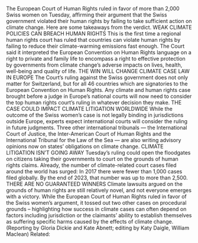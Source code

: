 The European Court of Human Rights ruled in favor of more than 2,000 Swiss women on Tuesday, affirming their argument that the Swiss government violated their human rights by failing to take sufficient action on climate change.
Here are some takeaways from the verdict.
WEAK CLIMATE POLICIES CAN BREACH HUMAN RIGHTS
This is the first time a regional human rights court has ruled that countries can violate human rights by failing to reduce their climate-warming emissions fast enough.
The Court said it interpreted the European Convention on Human Rights language on a right to private and family life to encompass a right to effective protection by governments from climate change’s adverse impacts on lives, health, well-being and quality of life.
THE WIN WILL CHANGE CLIMATE CASE LAW IN EUROPE
The Court’s ruling against the Swiss government does not only matter for Switzerland, but for all 46 countries which are signatories to the European Convention on Human Rights. Any climate and human rights case brought before a judge in Europe’s national courts will now need to consider the top human rights court’s ruling in whatever decision they make.
THE CASE COULD IMPACT CLIMATE LITIGATION WORLDWIDE
While the outcome of the Swiss women’s case is not legally binding in jurisdictions outside Europe, experts expect international courts will consider the ruling in future judgments.
Three other international tribunals — the International Court of Justice, the Inter-American Court of Human Rights and the International Tribunal for the Law of the Sea — are also writing advisory opinions now on states’ obligations on climate change.
CLIMATE LITIGATION ISN’T GOING AWAY
Tuesday’s ruling could open the floodgates on citizens taking their governments to court on the grounds of human rights claims. Already, the number of climate-related court cases filed around the world has surged: In 2017 there were fewer than 1,000 cases filed globally. By the end of 2023, that number was up to more than 2,500.
THERE ARE NO GUARANTEED WINNERS
Climate lawsuits argued on the grounds of human rights are still relatively novel, and not everyone emerges with a victory. While the European Court of Human Rights ruled in favor of the Swiss women’s argument, it tossed out two other cases on procedural grounds – highlighting how success in climate cases can often depend on factors including jurisdiction or the claimants’ ability to establish themselves as suffering specific harms caused by the effects of climate change.
(Reporting by Gloria Dickie and Kate Abnett; editing by Katy Daigle, William Maclean)
Related: